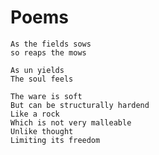 # Poems

```
As the fields sows
so reaps the mows
```

```
As un yields
The soul feels
```

```
The ware is soft
But can be structurally hardend
Like a rock
Which is not very malleable
Unlike thought
Limiting its freedom
```
